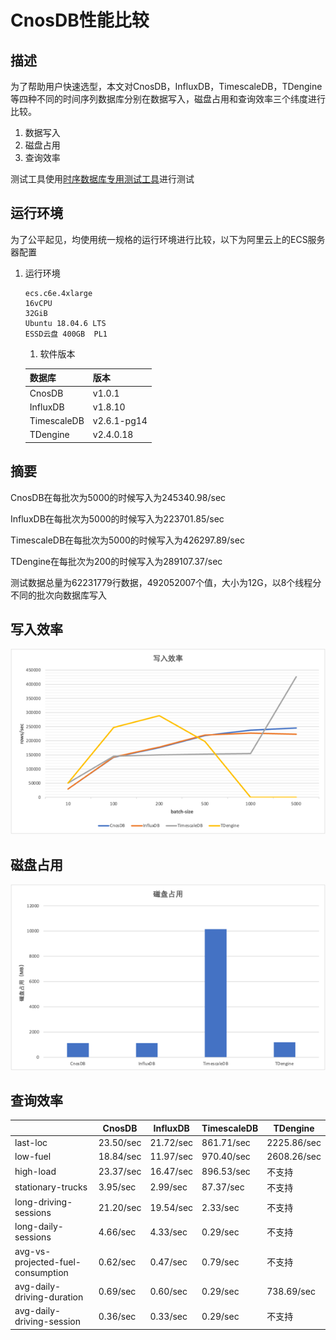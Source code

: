 # CnosDB性能比较


## 描述

为了帮助用户快速选型，本文对CnosDB，InfluxDB，TimescaleDB，TDengine等四种不同的时间序列数据库分别在数据写入，磁盘占用和查询效率三个纬度进行比较。
1. 数据写入
2. 磁盘占用
3. 查询效率

测试工具使用[时序数据库专用测试工具](https://github.com/cnosdb/tsdb-comparisons)进行测试

## 运行环境
为了公平起见，均使用统一规格的运行环境进行比较，以下为阿里云上的ECS服务器配置

1. 运行环境
   ```
   ecs.c6e.4xlarge
   16vCPU
   32GiB
   Ubuntu 18.04.6 LTS
   ESSD云盘 400GB  PL1
   ```
   1. 软件版本

   | 数据库             | 版本          |
   |-------------|---------|
   | CnosDB          | v1.0.1 |
   | InfluxDB          | v1.8.10     |
   | TimescaleDB         | v2.6.1-pg14 |
   |  TDengine       | v2.4.0.18   |
## 摘要

CnosDB在每批次为5000的时候写入为245340.98/sec

InfluxDB在每批次为5000的时候写入为223701.85/sec

TimescaleDB在每批次为5000的时候写入为426297.89/sec

TDengine在每批次为200的时候写入为289107.37/sec

测试数据总量为62231779行数据，492052007个值，大小为12G，以8个线程分不同的批次向数据库写入

## 写入效率

![](../image/write_speet.png)

## 磁盘占用

![](../image/disk_usage.png)

## 查询效率

|                                   | CnosDB    | InfluxDB  | TimescaleDB | TDengine    |
|-----------------------------------|-----------|-----------|-------------|-------------|
| last-loc                          | 23.50/sec | 21.72/sec | 861.71/sec  | 2225.86/sec |
| low-fuel                          | 18.84/sec | 11.97/sec | 970.40/sec  | 2608.26/sec |
| high-load                         | 23.37/sec | 16.47/sec | 896.53/sec  | 不支持         |
| stationary-trucks                 | 3.95/sec  | 2.99/sec  | 87.37/sec   | 不支持         |
| long-driving-sessions             | 21.20/sec | 19.54/sec | 2.33/sec    | 不支持         |
| long-daily-sessions               | 4.66/sec  | 4.33/sec  | 0.29/sec    | 不支持         |
| avg-vs-projected-fuel-consumption | 0.62/sec  | 0.47/sec  | 0.79/sec    | 不支持         |
| avg-daily-driving-duration        | 0.69/sec  | 0.60/sec  | 0.29/sec    | 738.69/sec  |
| avg-daily-driving-session         | 0.36/sec  | 0.33/sec  | 0.29/sec    | 不支持         |































